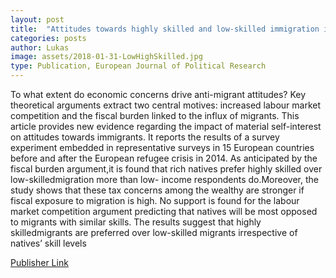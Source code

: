 ```yaml
---
layout: post
title:  "Attitudes towards highly skilled and low-skilled immigration in Europe: A survey experiment in 15 European countries"
categories: posts
author: Lukas
image: assets/2018-01-31-LowHighSkilled.jpg
type: Publication, European Journal of Political Research
---
```


To what extent do economic concerns drive anti-migrant attitudes? Key theoretical arguments extract two central motives: increased labour market competition and the fiscal burden linked to the influx of migrants. This article provides new evidence regarding the impact of material self-interest on attitudes towards immigrants. It reports the results of a survey experiment embedded in representative surveys in 15 European countries before and after the European refugee crisis in 2014. As anticipated by the fiscal burden argument,it is found that rich natives prefer highly skilled over low-skilledmigration more than low- income respondents do.Moreover, the study shows that these tax concerns among the wealthy are stronger if fiscal exposure to migration is high. No support is found for the labour market competition argument predicting that natives will be most opposed to migrants with similar skills. The results suggest that highly skilledmigrants are preferred over low-skilled migrants irrespective of natives’ skill levels

<a href="https://rdcu.be/F1Sz " target="_blank">Publisher Link</a> 

